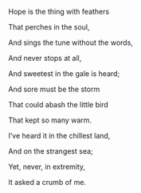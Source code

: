 Hope is the thing with feathers

That perches in the soul,

And sings the tune without the words,

And never stops at all,

And sweetest in the gale is heard;

And sore must be the storm

That could abash the little bird

That kept so many warm.

I’ve heard it in the chillest land,

And on the strangest sea;

Yet, never, in extremity,

It asked a crumb of me.
